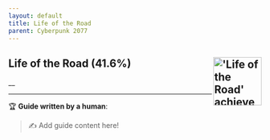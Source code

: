 ```yaml
---
layout: default
title: Life of the Road
parent: Cyberpunk 2077
---
```


## Life of the Road (41.6%) <img align="right" src="https://cdn.cloudflare.steamstatic.com/steamcommunity/public/images/apps/1091500/ce6eab1ce0ee6621350749c53e4bace6518e3056.jpg" alt="'Life of the Road' achievement icon" width="96" height="96">

__

---

:trophy: **Guide written by a human**:

> :writing_hand: Add guide content here!

